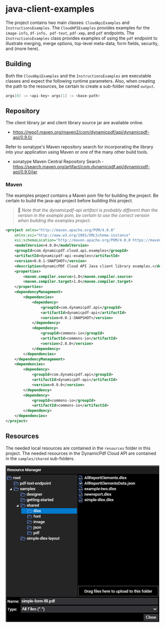 # java-client-examples

The project contains two main classes: `CloudApiExamples` and `InstructionsExamples`. The `CloudAPIExamples` provides examples for the `image-info`, `df-info, pdf-text`, `pdf-xmp`, and `pdf` endpoints. The `InstructionsExamples` class provides examples of using the `pdf` endpoint to illustrate merging, merge options, top-level meta-data, form fields, security, and (more here).

## Building

Both the `CloudApiExamples` and the `InstructionsExamples` are executable classes and expect the following runtime parameters. Also, when creating the path to the resources, be certain to create a sub-folder named `output`.

```java
args[0] := <api-key> args[1] := <base-path>
```

## Repository

The client library jar and client library source jar are available online. 

- https://repo1.maven.org/maven2/com/dynamicpdf/api/dynamicpdf-api/0.9.0/

Refer to sonatype's Maven repository search for incorporating the library into your application using Maven or one of the many other build tools.

- sonatype Maven Central Repository Search - https://search.maven.org/artifact/com.dynamicpdf.api/dynamicpdf-api/0.9.0/jar

### Maven

The examples project contains a Maven pom file for building the project. Be certain to build the java-api project before building this project.

> :memo: *Note that the dynamicpdf-api artifact is probably different than the version in the example pom, be certain to use the correct version when building the examples project.*

```xml
<project xmlns="http://maven.apache.org/POM/4.0.0"
	xmlns:xsi="http://www.w3.org/2001/XMLSchema-instance"
	xsi:schemaLocation="http://maven.apache.org/POM/4.0.0 https://maven.apache.org/xsd/maven-4.0.0.xsd">
	<modelVersion>4.0.0</modelVersion>
	<groupId>com.dynamicpdf.cloud.api.examples</groupId>
	<artifactId>dynamicpdf-api-examples</artifactId>
	<version>0.0.1-SNAPSHOT</version>
	<description>DynamicPDF Cloud API Java client library examples.</description>
	<properties>
		<maven.compiler.source>1.8</maven.compiler.source>
		<maven.compiler.target>1.8</maven.compiler.target>
	</properties>
	<dependencyManagement>
		<dependencies>
			<dependency>
				<groupId>com.dynamicpdf.api</groupId>
				<artifactId>dynamicpdf-api</artifactId>
				<version>0.0.1-SNAPSHOT</version>
			</dependency>
			<dependency>
				<groupId>commons-io</groupId>
				<artifactId>commons-io</artifactId>
				<version>2.8.0</version>
			</dependency>
		</dependencies>
	</dependencyManagement>
	<dependencies>
		<dependency>
			<groupId>com.dynamicpdf.api</groupId>
			<artifactId>dynamicpdf-api</artifactId>
			<version>0.9.0</version>
		</dependency>
		<dependency>
			<groupId>commons-io</groupId>
			<artifactId>commons-io</artifactId>
		</dependency>
	</dependencies>
</project>
```

## Resources

The needed local resources are contained in the `resources` folder in this project. The needed resources in the DynamicPdf Cloud API are contained in the `samples/shared` sub-folders.

![](./resources/cloudapi-screenshot.png)
